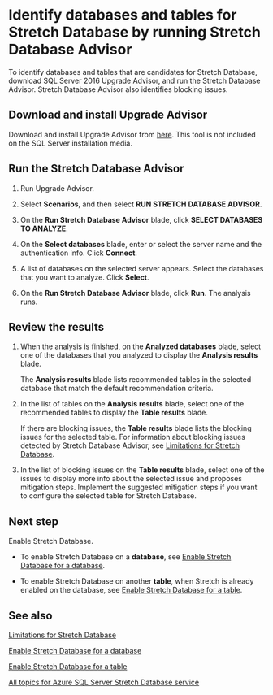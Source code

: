 <properties
	pageTitle="Identify databases and tables for Stretch Database by running Stretch Database Advisor | Microsoft Azure"
	description="Learn how to identify databases and tables that are candidates for Stretch Database."
	services="sql-server-stretch-database"
	documentationCenter=""
	authors="douglaslMS"
	manager=""
	editor=""/>

<tags
	ms.service="sql-server-stretch-database"
	ms.workload="data-management"
	ms.tgt_pltfrm="na"
	ms.devlang="na"
	ms.topic="article"
	ms.date="06/14/2016"
	ms.author="douglasl"/>

# Identify databases and tables for Stretch Database by running Stretch Database Advisor

To identify databases and tables that are candidates for Stretch Database, download SQL Server 2016 Upgrade Advisor, and run the Stretch Database Advisor. Stretch Database Advisor also identifies blocking issues.

## Download and install Upgrade Advisor
Download and install Upgrade Advisor from [here](http://go.microsoft.com/fwlink/?LinkID=613421). This tool is not included on the SQL Server installation media.

## Run the Stretch Database Advisor

1.  Run Upgrade Advisor.

2.  Select **Scenarios**, and then select **RUN STRETCH DATABASE ADVISOR**.

3.  On the **Run Stretch Database Advisor** blade, click **SELECT DATABASES TO ANALYZE**.

4.  On the **Select databases** blade, enter or select the server name and the authentication info. Click **Connect**.

5.  A list of databases on the selected server appears. Select the databases that you want to analyze. Click **Select**.

6.  On the **Run Stretch Database Advisor** blade, click **Run**.  The analysis runs.

## Review the results

1.  When the analysis is finished, on the **Analyzed databases** blade, select one of the databases that you analyzed to display the **Analysis results** blade.

    The **Analysis results** blade lists recommended tables in the selected database that match the default recommendation criteria.

2.  In the list of tables on the **Analysis results** blade, select one of the recommended tables to display the **Table results** blade.

    If there are blocking issues, the **Table results** blade lists the blocking issues for the selected table. For information about blocking issues detected by Stretch Database Advisor, see [Limitations for Stretch Database](sql-server-stretch-database-limitations.md).

3.  In the list of blocking issues on the **Table results** blade, select one of the issues to display more info about the selected issue and proposes mitigation steps. Implement the suggested mitigation steps if you want to configure the selected table for Stretch Database.

## Next step
Enable Stretch Database.

-   To enable Stretch Database on a **database**, see [Enable Stretch Database for a database](sql-server-stretch-database-enable-database.md).

-   To enable Stretch Database on another **table**, when Stretch is already enabled on the database, see [Enable Stretch Database for a table](sql-server-stretch-database-enable-table.md).

## See also

[Limitations for Stretch Database](sql-server-stretch-database-limitations.md)

[Enable Stretch Database for a database](sql-server-stretch-database-enable-database.md)

[Enable Stretch Database for a table](sql-server-stretch-database-enable-table.md)

[All topics for Azure SQL Server Stretch Database service](sql-server-stretch-database-index-all-articles.md)
